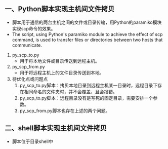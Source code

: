 ## 一、Python脚本实现主机间文件拷贝
- 脚本用于通信的两台主机之间的文件或目录传输，用Python的paramiko模块实现scp命令的效果。
- The script, using Python's paramiko module to achieve the effect of scp command, is used to transfer files or directories between two hosts that communicate.
1. py_scp_to.py
    - 用于将本地文件或目录传送到远程主机。
2. py_scp_from.py
    - 用于将远程主机上的文件目录传送到本地。
3. 待优化点或问题点
    1. py_scp_to.py脚本：拷贝本地目录到远程主机某一目录时，远程目录下存在相同命名的文件夹时，并不会覆盖，且会报错。
    2. py_scp_to.py脚本：远程目录没有是写死的固定目录，需要安排一个参数。
    3. py_scp_from.py脚本也存在上述的两个问题。

## 二、shell脚本实现主机间文件拷贝
- 脚本位于目录shell中
